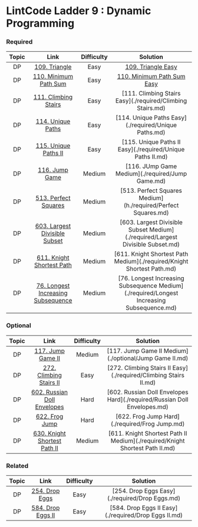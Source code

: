 # LintCode Ladder 9 : Dynamic Programming

### Required
|         Topic         |                                                 Link                                                | Difficulty |                                                                                                 Solution                                                                                                 |
|:---------------------:|:--------------------------------------------------------------------------------------------------------:|:------:|:--------------------------------------------------------------------------------------------------------------------------------------------------------------------------------------------------------:|
| DP | [109. Triangle](https://www.lintcode.com/problem/triangle) | Easy | [109. Triangle Easy](./required/Triangle.md) |
| DP | [110. Minimum Path Sum](https://www.lintcode.com/problem/minimum-path-sum) | Easy | [110. Minimum Path Sum Easy](./required/Minimum%20Path%20Sum.md) |
| DP | [111. Climbing Stairs](https://www.lintcode.com/problem/climbing-stairs) | Easy | [111. Climbing Stairs Easy](./required/Climbing Stairs.md) |
| DP | [114. Unique Paths](http://www.lintcode.com/problem/unique-paths) | Easy | [114. Unique Paths Easy](./required/Unique Paths.md) |
| DP | [115. Unique Paths II](http://www.lintcode.com/problem/unique-paths-ii) | Easy | [115. Unique Paths II Easy](./required/Unique Paths II.md) |
| DP | [116. Jump Game](https://www.lintcode.com/problem/jump-game) | Medium | [116. JUmp Game Medium](./required/Jump Game.md) |
| DP | [513. Perfect Squares](http://www.lintcode.com/problem/perfect-squares) | Medium | [513. Perfect Squares Medium](h./required/Perfect Squares.md) |
| DP | [603. Largest Divisible Subset](http://www.lintcode.com/problem/largest-divisible-subset) | Medium | [603. Largest Divisible Subset Medium](./required/Largest Divisible Subset.md) |
| DP | [611. Knight Shortest Path](http://www.lintcode.com/problem/knight-shortest-path) | Medium | [611. Knight Shortest Path Medium](./required/Knight Shortest Path.md) |
| DP | [76. Longest Increasing Subsequence](http://www.lintcode.com/problem/longest-increasing-subsequence) | Medium | [76. Longest Increasing Subsequence Medium](./required/Longest Increasing Subsequence.md) |

### Optional
|         Topic         |                                                 Link                                                | Difficulty |                                                                                                 Solution                                                                                                 |
|:---------------------:|:--------------------------------------------------------------------------------------------------------:|:------:|:--------------------------------------------------------------------------------------------------------------------------------------------------------------------------------------------------------:|
| DP | [117. Jump Game II](http://www.lintcode.com/problem/jump-game-ii) | Medium | [117. Jump Game II Medium](./optional/Jump Game II.md) |
| DP | [272. Climbing Stairs II](https://www.lintcode.com/problem/climbing-stairs-ii) | Easy | [272. Climbing Stairs II Easy](./required/Climbing Stairs II.md) |
| DP | [602. Russian Doll Envelopes](http://www.lintcode.com/problem/russian-doll-envelopes) | Hard | [602. Russian Doll Envelopes Hard](./required/Russian Doll Envelopes.md) |
| DP | [622. Frog Jump](http://www.lintcode.com/problem/frog-jump) | Hard | [622. Frog Jump Hard](./required/Frog Jump.md) |
| DP | [630. Knight Shortest Path II](http://www.lintcode.com/problem/knight-shortest-path-ii) | Medium | [611. Knight Shortest Path II Medium](./required/Knight Shortest Path II.md) |


### Related
|         Topic         |                                                 Link                                                | Difficulty |                                                                                                 Solution                                                                                                 |
|:---------------------:|:--------------------------------------------------------------------------------------------------------:|:------:|:--------------------------------------------------------------------------------------------------------------------------------------------------------------------------------------------------------:|
| DP | [254. Drop Eggs](http://www.lintcode.com/problem/drop-eggs) | Easy | [254. Drop Eggs Easy](./required/Drop Eggs.md) |
| DP | [584. Drop Eggs II](http://www.lintcode.com/problem/drop-eggs-ii) | Easy | [584. Drop Eggs II Easy](./required/Drop Eggs II.md) |
